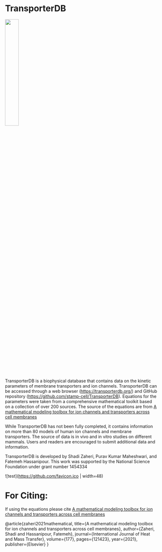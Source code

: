 # TransporterDB


<img src="https://user-images.githubusercontent.com/33631502/159145085-36241478-cf0a-4d61-8e2f-a740a78b8c99.png" width=30% height=30%>

TransporterDB is a biophysical database that contains data on the kinetic parameters of membrane transporters and ion channels.
TransporterDB can be accessed through a web browser (https://transporterdb.org/) and GitHub repository
(https://github.com/stamp-cell/TransporterDB). 
Equations for the parameters were taken from a comprehensive mathematical toolkit based on a collection of over 200 sources.
The source of the equations are from [A mathematical modeling toolbox for ion channels and transporters across cell membranes](https://www.sciencedirect.com/science/article/abs/pii/S0017931021005263)

While TransporterDB has not been fully completed, it contains information on more than 80 models of human ion channels and membrane transporters. 
The source of data is in vivo and in vitro studies on different mammals. Users and readers are encouraged to submit additional data and information.

TransporterDB is developed by Shadi Zaheri, Purav Kumar Maheshwari, and Fatemeh Hassanipour.
This work was supported by the National Science Foundation under grant number 1454334


![test](https://github.com/favicon.ico | width=48)

# For Citing:
If using the equations please cite [A mathematical modeling toolbox for ion channels and transporters across cell membranes](https://www.sciencedirect.com/science/article/abs/pii/S0017931021005263)

@article{zaheri2021mathematical,
  title={A mathematical modeling toolbox for ion channels and transporters across cell membranes},
  author={Zaheri, Shadi and Hassanipour, Fatemeh},
  journal={International Journal of Heat and Mass Transfer},
  volume={177},
  pages={121423},
  year={2021},
  publisher={Elsevier}
}
